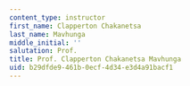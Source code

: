 ```yaml
---
content_type: instructor
first_name: Clapperton Chakanetsa
last_name: Mavhunga
middle_initial: ''
salutation: Prof.
title: Prof. Clapperton Chakanetsa Mavhunga
uid: b29dfde9-461b-0ecf-4d34-e3d4a91bacf1
---
```

